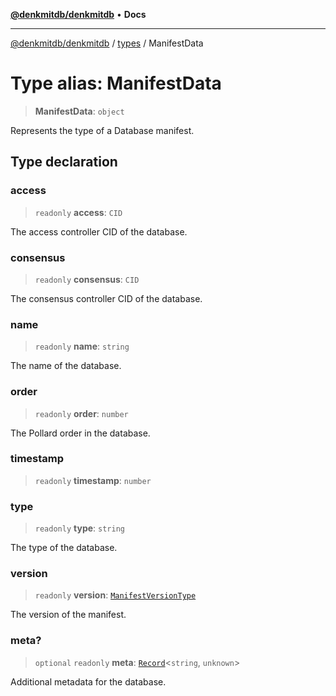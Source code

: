 [**@denkmitdb/denkmitdb**](../../README.md) • **Docs**

***

[@denkmitdb/denkmitdb](../../modules.md) / [types](../README.md) / ManifestData

# Type alias: ManifestData

> **ManifestData**: `object`

Represents the type of a Database manifest.

## Type declaration

### access

> `readonly` **access**: `CID`

The access controller CID of the database.

### consensus

> `readonly` **consensus**: `CID`

The consensus controller CID of the database.

### name

> `readonly` **name**: `string`

The name of the database.

### order

> `readonly` **order**: `number`

The Pollard order in the database.

### timestamp

> `readonly` **timestamp**: `number`

### type

> `readonly` **type**: `string`

The type of the database.

### version

> `readonly` **version**: [`ManifestVersionType`](ManifestVersionType.md)

The version of the manifest.

### meta?

> `optional` `readonly` **meta**: [`Record`](https://www.typescriptlang.org/docs/handbook/utility-types.html#recordkeys-type)\<`string`, `unknown`\>

Additional metadata for the database.
